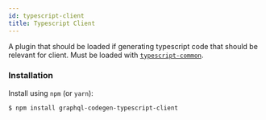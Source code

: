 ```yaml
---
id: typescript-client
title: Typescript Client
---
```


A plugin that should be loaded if generating typescript code that should be relevant for client. Must be loaded with [`typescript-common`](./typescript-common).

### Installation

Install using `npm` (or `yarn`):

    $ npm install graphql-codegen-typescript-client
